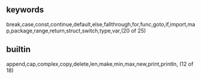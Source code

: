 ## keywords

break,case,const,continue,default,else,fallthrough,for,func,goto,if,import,map,package,range,return,struct,switch,type,var,(20 of 25)

## builtin

append,cap,complex,copy,delete,len,make,min,max,new,print,println, (12 of 18)